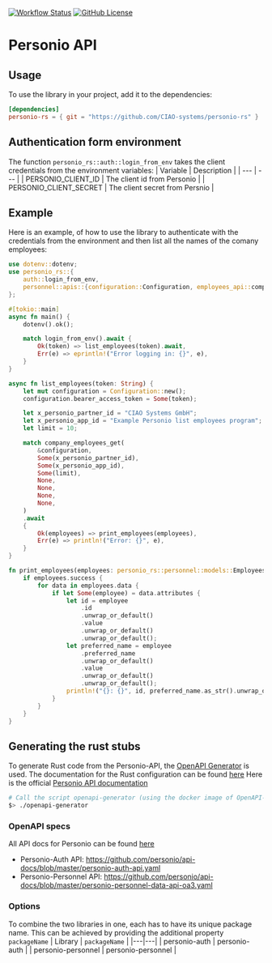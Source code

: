 [![Workflow Status](https://github.com/CIAO-systems/personio-rs/actions/workflows/rust.yml/badge.svg)](https://github.com/CIAO-systems/personio-rs/actions/workflows/rust.yml)
[![GitHub License](https://img.shields.io/github/license/CIAO-systems/personio-rs?style=flat)](https://github.com/CIAO-systems/personio-rs?tab=Apache-2.0-1-ov-file)


# Personio API

## Usage 
To use the library in your project, add it to the dependencies:
```toml
[dependencies]
personio-rs = { git = "https://github.com/CIAO-systems/personio-rs" }
```
## Authentication form environment
The function `personio_rs::auth::login_from_env` takes the client credentials from the environment variables:
| Variable | Description |
| --- | --- |
| PERSONIO_CLIENT_ID | The client id from Personio |
| PERSONIO_CLIENT_SECRET | The client secret from Persnio |

## Example
Here is an example, of how to use the library to authenticate with the credentials from the environment and then list all the names of the comany employees:
```rust
use dotenv::dotenv;
use personio_rs::{
    auth::login_from_env,
    personnel::apis::{configuration::Configuration, employees_api::company_employees_get},
};

#[tokio::main]
async fn main() {
    dotenv().ok();

    match login_from_env().await {
        Ok(token) => list_employees(token).await,
        Err(e) => eprintln!("Error logging in: {}", e),
    }
}

async fn list_employees(token: String) {
    let mut configuration = Configuration::new();
    configuration.bearer_access_token = Some(token);

    let x_personio_partner_id = "CIAO Systems GmbH";
    let x_personio_app_id = "Example Personio list employees program";
    let limit = 10;

    match company_employees_get(
        &configuration,
        Some(x_personio_partner_id),
        Some(x_personio_app_id),
        Some(limit),
        None,
        None,
        None,
        None,
    )
    .await
    {
        Ok(employees) => print_employees(employees),
        Err(e) => println!("Error: {}", e),
    }
}

fn print_employees(employees: personio_rs::personnel::models::EmployeesResponse) {
    if employees.success {
        for data in employees.data {
            if let Some(employee) = data.attributes {
                let id = employee
                    .id
                    .unwrap_or_default()
                    .value
                    .unwrap_or_default()
                    .unwrap_or_default();
                let preferred_name = employee
                    .preferred_name
                    .unwrap_or_default()
                    .value
                    .unwrap_or_default()
                    .unwrap_or_default();
                println!("{}: {}", id, preferred_name.as_str().unwrap_or("<no name>"));
            }
        }
    }
}
```

## Generating the rust stubs
To generate Rust code from the Personio-API, the [OpenAPI Generator](https://openapi-generator.tech/) is used. The documentation for the Rust configuration can be found [here](https://openapi-generator.tech/docs/generators/rust)
Here is the official [Personio API documentation](https://developer.personio.de/docs/getting-started-with-the-personio-api)

```bash
# Call the script openapi-generator (using the docker image of OpenAPI-Generator)
$> ./openapi-generator 
```

### OpenAPI specs
All API docs for Personio can be found [here](https://github.com/personio/api-docs)
* Personio-Auth API: https://github.com/personio/api-docs/blob/master/personio-auth-api.yaml
* Personio-Personnel API: https://github.com/personio/api-docs/blob/master/personio-personnel-data-api-oa3.yaml

### Options
To combine the two libraries in one, each has to have its unique package name. This can be achieved by providing the additional property `packageName`
| Library | `packageName` |
|---|---|
| personio-auth | personio-auth |
| personio-personnel | personio-personnel |
